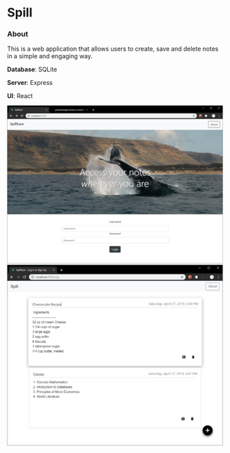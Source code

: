 Spill
=====

### About

This is a web application that allows users to create, save and delete notes
in a simple and engaging way.


**Database**: SQLite

**Server**: Express

**UI**: React

![Image](login.png "homepage")
![Image](app.PNG "note app")
